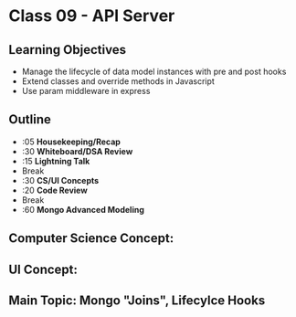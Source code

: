 # Class 09 - API Server

## Learning Objectives

* Manage the lifecycle of data model instances with pre and post hooks
* Extend classes and override methods in Javascript
* Use param middleware in express

## Outline
* :05 **Housekeeping/Recap**
* :30 **Whiteboard/DSA Review**
* :15 **Lightning Talk**
* Break
* :30 **CS/UI Concepts**
* :20 **Code Review**
* Break
* :60 **Mongo Advanced Modeling**

## Computer Science Concept:

## UI Concept:

## Main Topic: Mongo "Joins", Lifecylce Hooks
